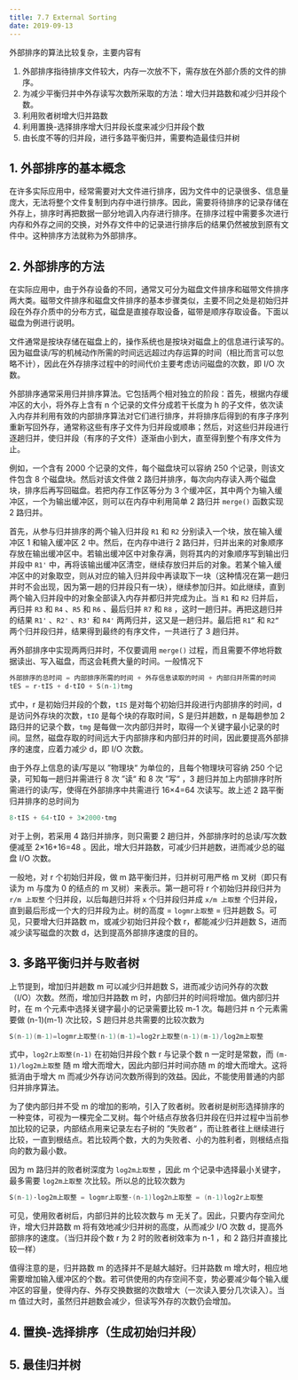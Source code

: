 ```yaml
---
title: 7.7 External Sorting
date: 2019-09-13
---
```


外部排序的算法比较复杂，主要内容有

1. 外部排序指待排序文件较大，内存一次放不下，需存放在外部介质的文件的排序。
2. 为减少平衡归并中外存读写次数所采取的方法：增大归并路数和减少归并段个数。
3. 利用败者树增大归并路数
4. 利用置换-选择排序增大归并段长度来减少归并段个数
5. 由长度不等的归并段，进行多路平衡归并，需要构造最佳归并树

## 1. 外部排序的基本概念

在许多实际应用中，经常需要对大文件进行排序，因为文件中的记录很多、信息量庞大，无法将整个文件复制到内存中进行排序。因此，需要将待排序的记录存储在外存上，排序时再把数据一部分地调入内存进行排序。在排序过程中需要多次进行内存和外存之间的交换，对外存文件中的记录进行排序后的结果仍然被放到原有文件中。这种排序方法就称为外部排序。

## 2. 外部排序的方法

在实际应用中，由于外存设备的不同，通常又可分为磁盘文件排序和磁带文件排序两大类。磁带文件排序和磁盘文件排序的基本步骤类似，主要不同之处是初始归并段在外存介质中的分布方式，磁盘是直接存取设备，磁带是顺序存取设备。下面以磁盘为例进行说明。

文件通常是按块存储在磁盘上的，操作系统也是按块对磁盘上的信息进行读写的。因为磁盘读/写的机械动作所需的时间远远超过内存运算的时间（相比而言可以忽略不计），因此在外存排序过程中的时间代价主要考虑访问磁盘的次数，即 I/O 次数。

外部排序通常采用归并排序算法。它包括两个相对独立的阶段：首先，根据内存缓冲区的大小，将外存上含有 n 个记录的文件分成若干长度为 h 的子文件，依次读入内存并利用有效的内部排序算法对它们进行排序，并将排序后得到的有序子序列重新写回外存，通常称这些有序子文件为归并段或顺串；然后，对这些归并段进行逐趟归并，使归并段（有序的子文件）逐渐由小到大，直至得到整个有序文件为止。

例如，一个含有 2000 个记录的文件，每个磁盘块可以容纳 250 个记录，则该文件包含 8 个磁盘块。然后对该文件做 2 路归并排序，每次向内存读入两个磁盘块，排序后再写回磁盘。若把内存工作区等分为 3 个缓冲区，其中两个为输入缓冲区，一个为输出缓冲区，则可以在内存中利用简单 2 路归并 `merge()` 函数实现 2 路归并。

首先，从参与归并排序的两个输入归并段 `R1` 和 `R2` 分别读入一个块，放在输入缓冲区 1 和输入缓冲区 2 中。然后，在内存中进行 2 路归并，归并出来的对象顺序存放在输出缓冲区中。若输出缓冲区中对象存满，则将其内的对象顺序写到输出归并段中 `R1'` 中，再将该输出缓冲区清空，继续存放归并后的对象。若某个输入缓冲区中的对象取空，则从对应的输入归并段中再读取下一块（这种情况在第一趟归并时不会出现，因为第一趟的归并段只有一块），继续参加归并。如此继续，直到两个输入归并段中的对象全部读入内存并都归并完成为止。当 `R1` 和 `R2` 归并后，再归并 `R3` 和 `R4` 、`R5` 和 `R6` 、最后归并 `R7` 和 `R8` ，这时一趟归并。再把这趟归并的结果 `R1'` 、`R2'` 、`R3'` 和 `R4'` 两两归并，这又是一趟归并。最后把 `R1”` 和 `R2“` 两个归并段归并，结果得到最终的有序文件，一共进行了 3 趟归并。

再外部排序中实现两两归并时，不仅要调用 `merge()` 过程，而且需要不停地将数据读出、写入磁盘，而这会耗费大量的时间。一般情况下 

```c++
外部排序的总时间 = 内部排序所需的时间 + 外存信息读取的时间 + 内部归并所需的时间
tES = r·tIS + d·tIO + S(n-1)tmg
```

式中，r 是初始归并段的个数，`tIS` 是对每个初始归并段进行内部排序的时间，d 是访问外存块的次数，`tIO` 是每个块的存取时间，S 是归并趟数，n 是每趟参加 2 路归并的记录个数，`tmg` 是每做一次内部归并时，取得一个关键字最小记录的时间。显然，磁盘存取的时间远大于内部排序和内部归并的时间，因此要提高外部排序的速度，应着力减少 d，即 I/O 次数。

由于外存上信息的读/写是以 ”物理块“ 为单位的，且每个物理块可容纳 250 个记录，可知每一趟归并需进行 8 次 ”读“ 和 8 次 ”写“ ，3 趟归并加上内部排序时所需进行的读/写，使得在外部排序中共需进行 16×4=64 次读写。故上述 2 路平衡归并排序的总时间为

```c++
8·tIS + 64·tIO + 3×2000·tmg
```

对于上例，若采用 4 路归并排序，则只需要 2 趟归并，外部排序时的总读/写次数便减至 2×16+16=48 。因此，增大归并路数，可减少归并趟数，进而减少总的磁盘 I/O 次数。

一般地，对 r 个初始归并段，做 m 路平衡归并，归并树可用严格 m 叉树（即只有读为 m 与度为 0 的结点的 m 叉树）来表示。第一趟可将 r 个初始归并段归并为 `r/m 上取整` 个归并段，以后每趟归并将 `x` 个归并段归并成 `x/m 上取整` 个归并段，直到最后形成一个大的归并段为止。树的高度 = `logmr上取整` = 归并趟数 S。可见，只要增大归并路数 m，或减少初始归并段个数 r，都能减少归并趟数 S，进而减少读写磁盘的次数 d，达到提高外部排序速度的目的。

## 3. 多路平衡归并与败者树

上节提到，增加归并趟数 m 可以减少归并趟数 S，进而减少访问外存的次数（I/O）次数。然而，增加归并路数 m 时，内部归并的时间将增加。做内部归并时，在 m 个元素中选择关键字最小的记录需要比较 m-1 次。每趟归并 n 个元素需要做 (n-1)(m-1) 次比较，S 趟归并总共需要的比较次数为 

```c++
S(n-1)(m-1)=logmr上取整(n-1)(m-1)=log2r上取整(n-1)(m-1)/log2m上取整
```

式中，`log2r上取整(n-1)` 在初始归并段个数 r 与记录个数 n 一定时是常数，而 `(m-1)/log2m上取整` 随 m 增大而增大，因此内部归并时间亦随 m 的增大而增大。这将抵消由于增大 m 而减少外存访问次数所得到的效益。因此，不能使用普通的内部归并排序算法。

为了使内部归并不受 m 的增加的影响，引入了败者树。败者树是树形选择排序的一种变体，可视为一棵完全二叉树。每个叶结点存放各归并段在归并过程中当前参加比较的记录，内部结点用来记录左右子树的 ”失败者“ ，而让胜者往上继续进行比较，一直到根结点。若比较两个数，大的为失败者、小的为胜利者，则根结点指向的数为最小数。

因为 m 路归并的败者树深度为  `log2m上取整` ，因此 m 个记录中选择最小关键字，最多需要 `log2m上取整` 次比较。所以总的比较次数为 

```c++
S(n-1)·log2m上取整 = logmr上取整·(n-1)log2n上取整 = (n-1)log2r上取整
```

可见，使用败者树后，内部归并的比较次数与 m 无关了。因此，只要内存空间允许，增大归并路数 m 将有效地减少归并树的高度，从而减少 I/O 次数 d，提高外部排序的速度。（当归并段个数 r 为 2 时的败者树效率为 n-1 ，和 2 路归并直接比较一样）

值得注意的是，归并路数 m 的选择并不是越大越好。归并路数 m 增大时，相应地需要增加输入缓冲区的个数。若可供使用的内存空间不变，势必要减少每个输入缓冲区的容量，使得内存、外存交换数据的次数增大（一次读入要分几次读入）。当 m 值过大时，虽然归并趟数会减少，但读写外存的次数仍会增加。 

## 4. 置换-选择排序（生成初始归并段）

## 5. 最佳归并树

